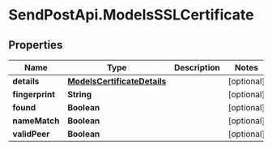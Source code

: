 # SendPostApi.ModelsSSLCertificate

## Properties
Name | Type | Description | Notes
------------ | ------------- | ------------- | -------------
**details** | [**ModelsCertificateDetails**](ModelsCertificateDetails.md) |  | [optional] 
**fingerprint** | **String** |  | [optional] 
**found** | **Boolean** |  | [optional] 
**nameMatch** | **Boolean** |  | [optional] 
**validPeer** | **Boolean** |  | [optional] 
